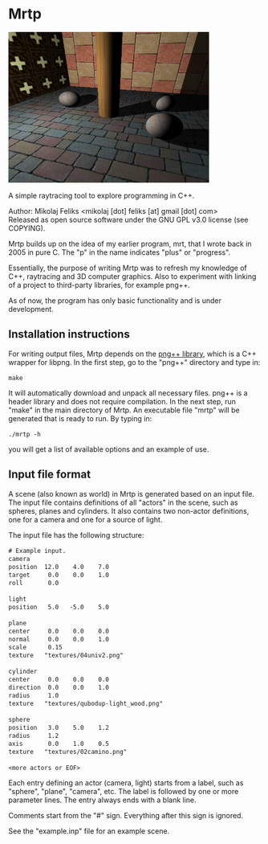 # Mrtp
<img src="./sample.png" alt="Sample image" width="400" />


A simple raytracing tool to explore programming in C++.

Author: Mikolaj Feliks <mikolaj [dot] feliks [at] gmail [dot] com><br>
Released as open source software under the GNU GPL v3.0 license (see COPYING).

Mrtp builds up on the idea of my earlier program, mrt, 
that I wrote back in 2005 in pure C. The "p" in the name indicates 
"plus" or "progress".

Essentially, the purpose of writing Mrtp was to refresh my knowledge 
of C++, raytracing and 3D computer graphics. Also to experiment with 
linking of a project to third-party libraries, for example png++.

As of now, the program has only basic functionality and is under
development.


## Installation instructions

For writing output files, Mrtp depends on the 
[png++ library](http://www.nongnu.org/pngpp/), which is a C++ wrapper 
for libpng. In the first step, go to the "png++" directory and type in:

```
make
```

It will automatically download and unpack all necessary files. png++ 
is a header library and does not require compilation. In the next
step, run "make" in the main directory of Mrtp. An executable 
file "mrtp" will be generated that is ready to run. By typing in:

```
./mrtp -h
```

you will get a list of available options and an example of use.


## Input file format

A scene (also known as world) in Mrtp is generated based on an input
file. The input file contains definitions of all "actors" in the scene, 
such as spheres, planes and cylinders. It also contains two non-actor 
definitions, one for a camera and one for a source of light.

The input file has the following structure:

```
# Example input.
camera
position  12.0    4.0    7.0
target     0.0    0.0    1.0
roll       0.0

light
position   5.0   -5.0    5.0

plane
center     0.0    0.0    0.0
normal     0.0    0.0    1.0
scale      0.15
texture   "textures/04univ2.png"

cylinder
center     0.0    0.0    0.0
direction  0.0    0.0    1.0
radius     1.0
texture   "textures/qubodup-light_wood.png"

sphere
position   3.0    5.0    1.2
radius     1.2
axis       0.0    1.0    0.5
texture   "textures/02camino.png"

<more actors or EOF>
```

Each entry defining an actor (camera, light) starts from a label,
such as "sphere", "plane", "camera", etc. The label is followed by 
one or more parameter lines. The entry always ends with 
a blank line.

Comments start from the "#" sign. Everything after this sign 
is ignored.

See the "example.inp" file for an example scene.
